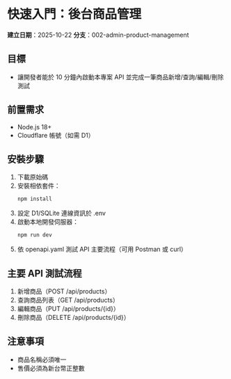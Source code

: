 # 快速入門：後台商品管理

**建立日期**：2025-10-22
**分支**：002-admin-product-management

## 目標
- 讓開發者能於 10 分鐘內啟動本專案 API 並完成一筆商品新增/查詢/編輯/刪除測試

## 前置需求
- Node.js 18+
- Cloudflare 帳號（如需 D1）

## 安裝步驟
1. 下載原始碼
2. 安裝相依套件：
   ```sh
   npm install
   ```
3. 設定 D1/SQLite 連線資訊於 .env
4. 啟動本地開發伺服器：
   ```sh
   npm run dev
   ```
5. 依 openapi.yaml 測試 API 主要流程（可用 Postman 或 curl）

## 主要 API 測試流程
1. 新增商品（POST /api/products）
2. 查詢商品列表（GET /api/products）
3. 編輯商品（PUT /api/products/{id}）
4. 刪除商品（DELETE /api/products/{id}）

## 注意事項
- 商品名稱必須唯一
- 售價必須為新台幣正整數
